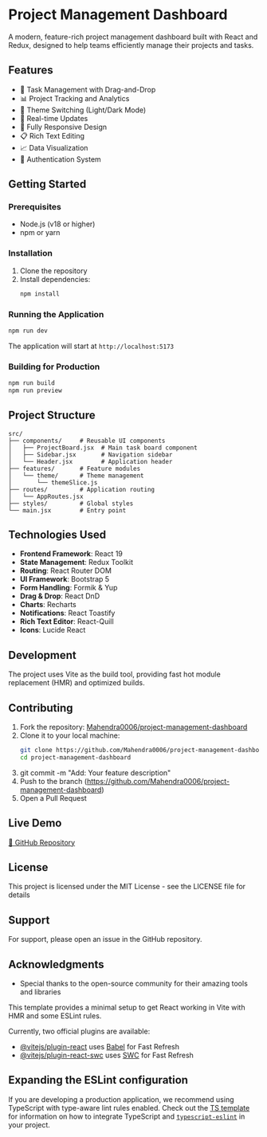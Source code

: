 # Project Management Dashboard

A modern, feature-rich project management dashboard built with React and Redux, designed to help teams efficiently manage their projects and tasks.

## Features

- 📝 Task Management with Drag-and-Drop
- 📊 Project Tracking and Analytics
- 🎨 Theme Switching (Light/Dark Mode)
- 🔄 Real-time Updates
- 📱 Fully Responsive Design
- 📋 Rich Text Editing
- 📈 Data Visualization
- 🔐 Authentication System

## Getting Started

### Prerequisites

- Node.js (v18 or higher)
- npm or yarn

### Installation

1. Clone the repository
2. Install dependencies:
   ```bash
   npm install
   ```

### Running the Application

```bash
npm run dev
```

The application will start at `http://localhost:5173`

### Building for Production

```bash
npm run build
npm run preview
```

## Project Structure

```
src/
├── components/     # Reusable UI components
│   ├── ProjectBoard.jsx  # Main task board component
│   ├── Sidebar.jsx       # Navigation sidebar
│   └── Header.jsx        # Application header
├── features/       # Feature modules
│   └── theme/      # Theme management
│       └── themeSlice.js
├── routes/         # Application routing
│   └── AppRoutes.jsx
├── styles/         # Global styles
└── main.jsx        # Entry point
```

## Technologies Used

- **Frontend Framework**: React 19
- **State Management**: Redux Toolkit
- **Routing**: React Router DOM
- **UI Framework**: Bootstrap 5
- **Form Handling**: Formik & Yup
- **Drag & Drop**: React DnD
- **Charts**: Recharts
- **Notifications**: React Toastify
- **Rich Text Editor**: React-Quill
- **Icons**: Lucide React

## Development

The project uses Vite as the build tool, providing fast hot module replacement (HMR) and optimized builds.

## Contributing

1. Fork the repository: [Mahendra0006/project-management-dashboard](https://github.com/Mahendra0006/project-management-dashboard)
2. Clone it to your local machine:
   ```bash
   git clone https://github.com/Mahendra0006/project-management-dashboard.git
   cd project-management-dashboard
   ```
3. git commit -m "Add: Your feature description"
4. Push to the branch (https://github.com/Mahendra0006/project-management-dashboard)
5. Open a Pull Request

## Live Demo

[🔗 GitHub Repository](https://github.com/Mahendra0006/project-management-dashboard)

## License

This project is licensed under the MIT License - see the LICENSE file for details

## Support

For support, please open an issue in the GitHub repository.

## Acknowledgments

- Special thanks to the open-source community for their amazing tools and libraries

This template provides a minimal setup to get React working in Vite with HMR and some ESLint rules.

Currently, two official plugins are available:

- [@vitejs/plugin-react](https://github.com/vitejs/vite-plugin-react/blob/main/packages/plugin-react) uses [Babel](https://babeljs.io/) for Fast Refresh
- [@vitejs/plugin-react-swc](https://github.com/vitejs/vite-plugin-react/blob/main/packages/plugin-react-swc) uses [SWC](https://swc.rs/) for Fast Refresh

## Expanding the ESLint configuration

If you are developing a production application, we recommend using TypeScript with type-aware lint rules enabled. Check out the [TS template](https://github.com/vitejs/vite/tree/main/packages/create-vite/template-react-ts) for information on how to integrate TypeScript and [`typescript-eslint`](https://typescript-eslint.io) in your project.
